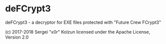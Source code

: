 # deFCrypt3

deFCrypt3 - a decryptor for EXE files protected with "Future Crew FCrypt3"

(c) 2017-2018 Sergei "x0r" Kolzun
licensed under the Apache License, Version 2.0
